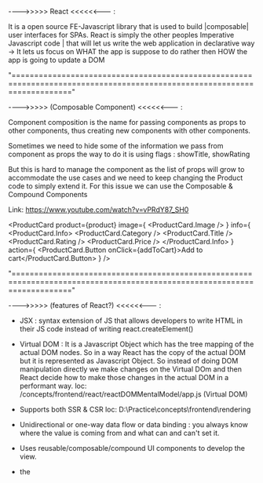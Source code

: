 ---->>>>> React <<<<<<--- :

It is a open source FE-Javascript library that is used to build |composable| user interfaces for SPAs.
React is simply the other peoples Imperative Javascript code | that will let us write the web application in declarative way -> It lets us focus on WHAT the app is suppose to do rather then HOW the app is going to update a DOM

"========================================================================================================================="

---->>>>> (Composable Component) <<<<<<--- :

Component composition is the name for passing components as props to other components, thus creating new components with other components.

<ProductCard
image={product.img}
title={product.title}
category={product.category}
rating={product.rating}
price={product.price}
addToCart={product.addToCart}>

Sometimes we need to hide some of the information we pass from component as props
the way to do it is using flags : showTitle, showRating

<ProductCard
image={product.img}
title={product.title}
category={product.category}
rating={product.rating}
price={product.price}
addToCart={product.addToCart}
showTitle = {false}
showRating={false}>

But this is hard to manage the component as the list of props will grow to accommodate the use cases
and we need to keep changing the Product code to simply extend it.
For this issue we can use the Composable & Compound Components

Link: https://www.youtube.com/watch?v=vPRdY87_SH0

<ProductCard
product={product}
image={
<ProductCard.Image />
}
info={
<ProductCard.Info>
<ProductCard.Category />
<ProductCard.Title />
<ProductCard.Rating />
<ProductCard.Price />
</ProductCard.Info>
}
action={
<ProductCard.Button onClick={addToCart}>Add to cart</ProductCard.Button>
}
/>

"========================================================================================================================="

---->>>>> (features of React?) <<<<<<--- :

- JSX : syntax extension of JS that allows developers to write HTML in their JS code
  instead of writing react.createElement()

- Virtual DOM : It is a Javascript Object which has the tree mapping of the actual DOM nodes.
  So in a way React has the copy of the actual DOM but it is represented as Javascript Object.
  So instead of doing DOM manipulation directly we make changes on the Virtual DOm and then React decide
  how to make those changes in the actual DOM in a performant way.
  loc: /concepts/frontend/react/reactDOMMentalModel/app.js (Virtual DOM)

- Supports both SSR & CSR
  loc: D:\Practice\concepts\frontend\rendering

- Unidirectional or one-way data flow or data binding :
  you always know where the value is coming from and what can and can't set it.

- Uses reusable/composable/compound UI components to develop the view.

- the
